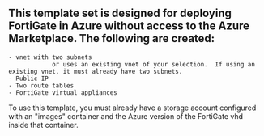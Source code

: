 ## This template set is designed for deploying FortiGate in Azure without access to the Azure Marketplace.  The following are created:
    - vnet with two subnets
                or uses an existing vnet of your selection.  If using an existing vnet, it must already have two subnets.
    - Public IP
    - Two route tables
    - FortiGate virtual appliances
    
To use this template, you must already have a storage account configured with an "images" container and the Azure version of the FortiGate vhd inside that container.

